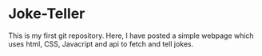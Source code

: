 # Joke-Teller
This is my first git repository. Here, I have posted a simple webpage which uses html, CSS, Javacript and api to fetch and tell jokes.
